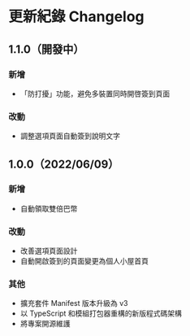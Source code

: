 # 更新紀錄 Changelog

## 1.1.0（開發中）

### 新增

 - 「防打擾」功能，避免多裝置同時開啓簽到頁面

### 改動

 - 調整選項頁面自動簽到說明文字

## 1.0.0（2022/06/09）

### 新增

 - 自動領取雙倍巴幣

### 改動

 - 改善選項頁面設計
 - 自動開啟簽到的頁面變更為個人小屋首頁

### 其他

 - 擴充套件 Manifest 版本升級為 v3
 - 以 TypeScript 和模組打包器重構的新版程式碼架構
 - 將專案開源維護